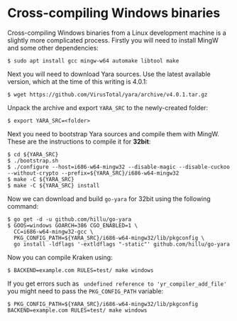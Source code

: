 # Cross-compiling Windows binaries

Cross-compiling Windows binaries from a Linux development machine is a slightly more complicated process. Firstly you will need to install MingW and some other dependencies:

    $ sudo apt install gcc mingw-w64 automake libtool make

Next you will need to download Yara sources. Use the latest available version, which at the time of this writing is 4.0.1:

    $ wget https://github.com/VirusTotal/yara/archive/v4.0.1.tar.gz

Unpack the archive and export `YARA_SRC` to the newly-created folder:

    $ export YARA_SRC=<folder>

Next you need to bootstrap Yara sources and compile them with MingW. These are the instructions to compile it for **32bit**:

    $ cd ${YARA_SRC}
    $ ./bootstrap.sh
    $ ./configure --host=i686-w64-mingw32 --disable-magic --disable-cuckoo --without-crypto --prefix=${YARA_SRC}/i686-w64-mingw32
    $ make -C ${YARA_SRC}
    $ make -C ${YARA_SRC} install

Now we can download and build `go-yara` for 32bit using the following command:

    $ go get -d -u github.com/hillu/go-yara
    $ GOOS=windows GOARCH=386 CGO_ENABLED=1 \
      CC=i686-w64-mingw32-gcc \
      PKG_CONFIG_PATH=${YARA_SRC}/i686-w64-mingw32/lib/pkgconfig \
      go install -ldflags '-extldflags "-static"' github.com/hillu/go-yara

Now you can compile Kraken using:

    $ BACKEND=example.com RULES=test/ make windows

If you get errors such as ` undefined reference to 'yr_compiler_add_file'` you might need to pass the `PKG_CONFIG_PATH` variable:

    $ PKG_CONFIG_PATH=${YARA_SRC}/i686-w64-mingw32/lib/pkgconfig BACKEND=example.com RULES=test/ make windows
